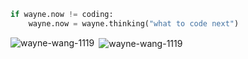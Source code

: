 ```python
if wayne.now != coding:
    wayne.now = wayne.thinking("what to code next")
```

<p><img align="left" src="https://github-readme-stats.vercel.app/api/top-langs?username=wayne-wang-1119&show_icons=true&locale=en&layout=compact" alt="wayne-wang-1119" /></p>

<p>&nbsp;<img align="center" src="https://github-readme-stats.vercel.app/api?username=wayne-wang-1119&show_icons=true&locale=en" alt="wayne-wang-1119" /></p>
